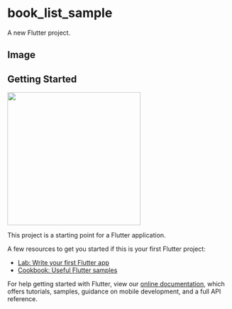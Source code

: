 # book_list_sample

A new Flutter project.

## Image 

## Getting Started
<img src="https://user-images.githubusercontent.com/92189386/168524667-2ab215d5-1816-4c70-ac78-f4a52689f3b9.png" width="300">

This project is a starting point for a Flutter application.

A few resources to get you started if this is your first Flutter project:

- [Lab: Write your first Flutter app](https://flutter.dev/docs/get-started/codelab)
- [Cookbook: Useful Flutter samples](https://flutter.dev/docs/cookbook)

For help getting started with Flutter, view our
[online documentation](https://flutter.dev/docs), which offers tutorials,
samples, guidance on mobile development, and a full API reference.
